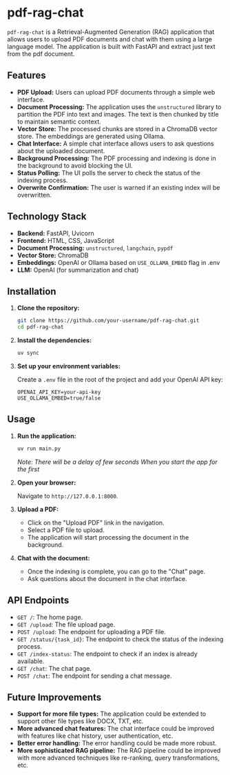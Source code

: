 
# pdf-rag-chat

`pdf-rag-chat` is a Retrieval-Augmented Generation (RAG) application that allows users to upload PDF documents and chat with them using a large language model. The application is built with FastAPI and  extract just text from the pdf document.

## Features

*   **PDF Upload:** Users can upload PDF documents through a simple web interface.
*   **Document Processing:** The application uses the `unstructured` library to partition the PDF into text and images. The text is then chunked by title to maintain semantic context.
*   **Vector Store:** The processed chunks are stored in a ChromaDB vector store. The embeddings are generated using Ollama.
*   **Chat Interface:** A simple chat interface allows users to ask questions about the uploaded document.
*   **Background Processing:** The PDF processing and indexing is done in the background to avoid blocking the UI.
*   **Status Polling:** The UI polls the server to check the status of the indexing process.
*   **Overwrite Confirmation:** The user is warned if an existing index will be overwritten.

## Technology Stack

*   **Backend:** FastAPI, Uvicorn
*   **Frontend:** HTML, CSS, JavaScript
*   **Document Processing:** `unstructured`, `langchain`, `pypdf`
*   **Vector Store:** ChromaDB
*   **Embeddings:** OpenAI or Ollama based on `USE_OLLAMA_EMBED` flag in .env
*   **LLM:** OpenAI (for summarization and chat)

## Installation

1.  **Clone the repository:**

    ```bash
    git clone https://github.com/your-username/pdf-rag-chat.git
    cd pdf-rag-chat
    ```

2.  **Install the dependencies:**

    ```bash
    uv sync
    ```

3.  **Set up your environment variables:**

    Create a `.env` file in the root of the project and add your OpenAI API key:

    ```
    OPENAI_API_KEY=your-api-key
    USE_OLLAMA_EMBED=true/false
    ```

## Usage

1.  **Run the application:**

    ```bash
    uv run main.py
    ```
    *Note: There will be a delay of few seconds When you start the app for the first*

2.  **Open your browser:**

    Navigate to `http://127.0.0.1:8000`.

3.  **Upload a PDF:**

    *   Click on the "Upload PDF" link in the navigation.
    *   Select a PDF file to upload.
    *   The application will start processing the document in the background.

4.  **Chat with the document:**

    *   Once the indexing is complete, you can go to the "Chat" page.
    *   Ask questions about the document in the chat interface.

## API Endpoints

*   `GET /`: The home page.
*   `GET /upload`: The file upload page.
*   `POST /upload`: The endpoint for uploading a PDF file.
*   `GET /status/{task_id}`: The endpoint to check the status of the indexing process.
*   `GET /index-status`: The endpoint to check if an index is already available.
*   `GET /chat`: The chat page.
*   `POST /chat`: The endpoint for sending a chat message.

## Future Improvements

*   **Support for more file types:** The application could be extended to support other file types like DOCX, TXT, etc.
*   **More advanced chat features:** The chat interface could be improved with features like chat history, user authentication, etc.
*   **Better error handling:** The error handling could be made more robust.
*   **More sophisticated RAG pipeline:** The RAG pipeline could be improved with more advanced techniques like re-ranking, query transformations, etc.
